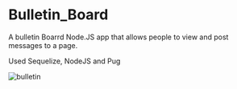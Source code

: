 # Bulletin_Board
A bulletin Boarrd Node.JS app that allows people to view and post messages to a page. 

Used Sequelize, NodeJS and Pug

![bulletin](https://cloud.githubusercontent.com/assets/24317089/24317195/3c13e450-10f5-11e7-867e-8b77615ed53c.jpg)
